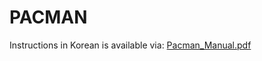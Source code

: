 # PACMAN

Instructions in Korean is available via: [Pacman_Manual.pdf](https://github.com/user-attachments/files/20186875/Pacman_Manual.pdf)

